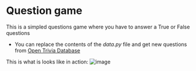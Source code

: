 # Question game

This is a simpled questions game where you have to answer a True or False questions

* You can replace the contents of the _data.py_ file and get new questions from [Open Trivia Database](https://opentdb.com/)

This is what is looks like in action:
![image](https://user-images.githubusercontent.com/89556233/228722408-3e6a2a8e-badb-4ab4-893b-5788d26d8cd5.png)
